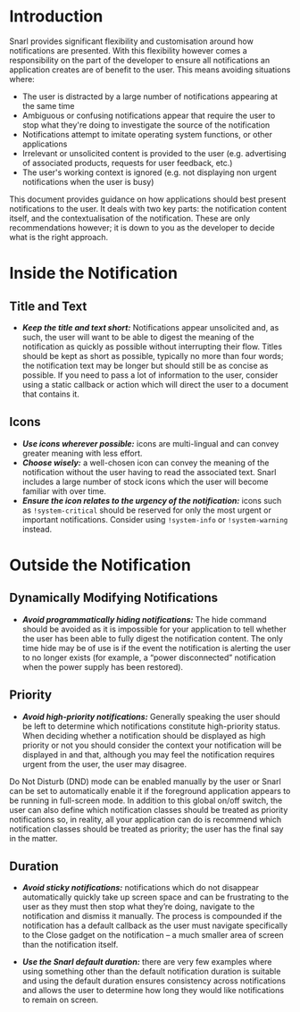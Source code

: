 # Introduction

Snarl provides significant flexibility and customisation around how notifications are presented.  With this flexibility however comes a responsibility on the part of the developer to ensure all notifications an application creates are of benefit to the user.  This means avoiding situations where:

* The user is distracted by a large number of notifications appearing at the same time
* Ambiguous or confusing notifications appear that require the user to stop what they're doing to investigate the source of the notification
* Notifications attempt to imitate operating system functions, or other applications
* Irrelevant or unsolicited content is provided to the user (e.g. advertising of associated products, requests for user feedback, etc.)
* The user's working context is ignored (e.g. not displaying non urgent notifications when the user is busy)

This document provides guidance on how applications should best present notifications to the user.  It deals with two key parts: the notification content itself, and the contextualisation of the notification.  These are only recommendations however; it is down to you as the developer to decide what is the right approach.

# Inside the Notification

## Title and Text

* **_Keep the title and text short:_** Notifications appear unsolicited and, as such, the user will want to be able to digest the meaning of the notification as quickly as possible without interrupting their flow.  Titles should be kept as short as possible, typically no more than four words; the notification text may be longer but should still be as concise as possible. If you need to pass a lot of information to the user, consider using a static callback or action which will direct the user to a document that contains it.

## Icons

* _**Use icons wherever possible:**_ icons are multi-lingual and can convey greater meaning with less effort.
* _**Choose wisely:**_ a well-chosen icon can convey the meaning of the notification without the user having to read the associated text.  Snarl includes a large number of stock icons which the user will become familiar with over time.
* **_Ensure the icon relates to the urgency of the notification:_** icons such as `!system-critical` should be reserved for only the most urgent or important notifications.  Consider using `!system-info` or `!system-warning` instead.

# Outside the Notification

## Dynamically Modifying Notifications

* **_Avoid programmatically hiding notifications:_** The hide command should be avoided as it is impossible for your application to tell whether the user has been able to fully digest the notification content. The only time hide may be of use is if the event the notification is alerting the user to no longer exists (for example, a “power disconnected” notification when the power supply has been restored).

## Priority

* **_Avoid high-priority notifications:_** Generally speaking the user should be left to determine which notifications constitute high-priority status. When deciding whether a notification should be displayed as high priority or not you should consider the context your notification will be displayed in and that, although you may feel the notification requires urgent from the user, the user may disagree.

Do Not Disturb (DND) mode can be enabled manually by the user or Snarl can be set to automatically enable it if the foreground application appears to be running in full-screen mode. In addition to this global on/off switch, the user can also define which notification classes should be treated as priority notifications so, in reality, all your application can do is recommend which notification classes should be treated as priority; the user has the final say in the matter.

## Duration

* _**Avoid sticky notifications:**_ notifications which do not disappear automatically quickly take up screen space and can be frustrating to the user as they must then stop what they’re doing, navigate to the notification and dismiss it manually.  The process is compounded if the notification has a default callback as the user must navigate specifically to the Close gadget on the notification – a much smaller area of screen than the notification itself.

* _**Use the Snarl default duration:**_ there are very few examples where using something other than the default notification duration is suitable and using the default duration ensures consistency across notifications and allows the user to determine how long they would like notifications to remain on screen.
